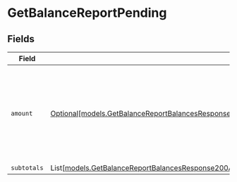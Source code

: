 # GetBalanceReportPending


## Fields

| Field                                                                                                                                                                                                          | Type                                                                                                                                                                                                           | Required                                                                                                                                                                                                       | Description                                                                                                                                                                                                    |
| -------------------------------------------------------------------------------------------------------------------------------------------------------------------------------------------------------------- | -------------------------------------------------------------------------------------------------------------------------------------------------------------------------------------------------------------- | -------------------------------------------------------------------------------------------------------------------------------------------------------------------------------------------------------------- | -------------------------------------------------------------------------------------------------------------------------------------------------------------------------------------------------------------- |
| `amount`                                                                                                                                                                                                       | [Optional[models.GetBalanceReportBalancesResponse200ApplicationHalPlusJSONResponseBodyTotalsOpenAmount]](../models/getbalancereportbalancesresponse200applicationhalplusjsonresponsebodytotalsopenamount.md)   | :heavy_minus_sign:                                                                                                                                                                                             | In v2 endpoints, monetary amounts are represented as objects with a `currency` and `value` field.                                                                                                              |
| `subtotals`                                                                                                                                                                                                    | List[[models.GetBalanceReportBalancesResponse200ApplicationHalPlusJSONResponseBodyTotalsOpenSubtotals](../models/getbalancereportbalancesresponse200applicationhalplusjsonresponsebodytotalsopensubtotals.md)] | :heavy_minus_sign:                                                                                                                                                                                             | N/A                                                                                                                                                                                                            |